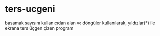 # ters-ucgeni
<div> basamak sayısını kullanıcıdan alan ve döngüler kullanılarak, yıldızlar(*) ile ekrana ters üçgen çizen program
